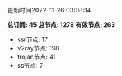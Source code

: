 更新时间2022-11-26 03:08:14

**总订阅: 45**
**总节点: 1278**
**有效节点: 263**
- ssr节点: 17
- v2ray节点: 198
- trojan节点: 41
- ss节点: 7
